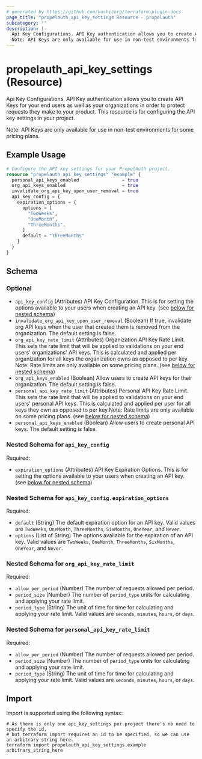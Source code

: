 ```yaml
---
# generated by https://github.com/hashicorp/terraform-plugin-docs
page_title: "propelauth_api_key_settings Resource - propelauth"
subcategory: ""
description: |-
  Api Key Configurations. API Key authentication allows you to create API Keys for your end users as well as your organizations in order to protect requests they make to your product. This resource is for configuring the API key settings in your project.
  Note: API Keys are only available for use in non-test environments for some pricing plans.
---
```


# propelauth_api_key_settings (Resource)

Api Key Configurations. API Key authentication allows you to create API Keys for your end users as well as your organizations in order to protect requests they make to your product. This resource is for configuring the API key settings in your project.

Note: API Keys are only available for use in non-test environments for some pricing plans.

## Example Usage

```terraform
# Configure the API key settings for your PropelAuth project.
resource "propelauth_api_key_settings" "example" {
  personal_api_keys_enabled                = true
  org_api_keys_enabled                     = true
  invalidate_org_api_key_upon_user_removal = true
  api_key_config = {
    expiration_options = {
      options = [
        "TwoWeeks",
        "OneMonth",
        "ThreeMonths",
      ]
      default = "ThreeMonths"
    }
  }
}
```

<!-- schema generated by tfplugindocs -->
## Schema

### Optional

- `api_key_config` (Attributes) API Key Configuration. This is for setting the options available to your users when creating an API key. (see [below for nested schema](#nestedatt--api_key_config))
- `invalidate_org_api_key_upon_user_removal` (Boolean) If true, invalidate org API keys when the user that created them is removed from the organization. The default setting is false.
- `org_api_key_rate_limit` (Attributes) Organization API Key Rate Limit. This sets the rate limit that will be applied to validations on your end users' organizations' API keys. This is calculated and applied per organization for all keys the organization owns as opposed to per key. Note: Rate limits are only available on some pricing plans. (see [below for nested schema](#nestedatt--org_api_key_rate_limit))
- `org_api_keys_enabled` (Boolean) Allow users to create API keys for their organization. The default setting is false.
- `personal_api_key_rate_limit` (Attributes) Personal API Key Rate Limit. This sets the rate limit that will be applied to validations on your end users' personal API keys. This is calculated and applied per user for all keys they own as opposed to per key.Note: Rate limits are only available on some pricing plans. (see [below for nested schema](#nestedatt--personal_api_key_rate_limit))
- `personal_api_keys_enabled` (Boolean) Allow users to create personal API keys. The default setting is false.

<a id="nestedatt--api_key_config"></a>
### Nested Schema for `api_key_config`

Required:

- `expiration_options` (Attributes) API Key Expiration Options. This is for setting the options available to your users when creating an API key. (see [below for nested schema](#nestedatt--api_key_config--expiration_options))

<a id="nestedatt--api_key_config--expiration_options"></a>
### Nested Schema for `api_key_config.expiration_options`

Required:

- `default` (String) The default expiration option for an API key. Valid values are `TwoWeeks`, `OneMonth`, `ThreeMonths`, `SixMonths`, `OneYear`, and `Never`.
- `options` (List of String) The options available for the expiration of an API key. Valid values are `TwoWeeks`, `OneMonth`, `ThreeMonths`, `SixMonths`, `OneYear`, and `Never`.



<a id="nestedatt--org_api_key_rate_limit"></a>
### Nested Schema for `org_api_key_rate_limit`

Required:

- `allow_per_period` (Number) The number of requests allowed per period.
- `period_size` (Number) The number of `period_type` units for calculating and applying your rate limit.
- `period_type` (String) The unit of time for time for calculating and applying your rate limit. Valid values are `seconds`, `minutes`, `hours`, or `days`.


<a id="nestedatt--personal_api_key_rate_limit"></a>
### Nested Schema for `personal_api_key_rate_limit`

Required:

- `allow_per_period` (Number) The number of requests allowed per period.
- `period_size` (Number) The number of `period_type` units for calculating and applying your rate limit.
- `period_type` (String) The unit of time for time for calculating and applying your rate limit. Valid values are `seconds`, `minutes`, `hours`, or `days`.

## Import

Import is supported using the following syntax:

```shell
# As there is only one api_key_settings per project there's no need to specify the id,
# but terraform import requires an id to be specified, so we can use an arbitrary string here.
terraform import propelauth_api_key_settings.example arbitrary_string_here
```
